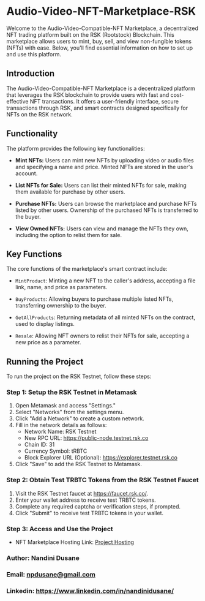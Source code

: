 # Audio-Video-NFT-Marketplace-RSK

Welcome to the Audio-Video-Compatible-NFT Marketplace, a decentralized NFT trading platform built on the RSK (Rootstock) Blockchain. This marketplace allows users to mint, buy, sell, and view non-fungible tokens (NFTs) with ease. Below, you'll find essential information on how to set up and use this platform.

## Introduction
The Audio-Video-Compatible-NFT Marketplace is a decentralized platform that leverages the RSK blockchain to provide users with fast and cost-effective NFT transactions. It offers a user-friendly interface, secure transactions through RSK, and smart contracts designed specifically for NFTs on the RSK network.

## Functionality
The platform provides the following key functionalities:

- **Mint NFTs:** Users can mint new NFTs by uploading video or audio files and specifying a name and price. Minted NFTs are stored in the user's account.

- **List NFTs for Sale:** Users can list their minted NFTs for sale, making them available for purchase by other users.

- **Purchase NFTs:** Users can browse the marketplace and purchase NFTs listed by other users. Ownership of the purchased NFTs is transferred to the buyer.

- **View Owned NFTs:** Users can view and manage the NFTs they own, including the option to relist them for sale.

## Key Functions
The core functions of the marketplace's smart contract include:

- `MintProduct`: Minting a new NFT to the caller's address, accepting a file link, name, and price as parameters.

- `BuyProducts`: Allowing buyers to purchase multiple listed NFTs, transferring ownership to the buyer.

- `GetAllProducts`: Returning metadata of all minted NFTs on the contract, used to display listings.

- `Resale`: Allowing NFT owners to relist their NFTs for sale, accepting a new price as a parameter.

## Running the Project
To run the project on the RSK Testnet, follow these steps:

### Step 1: Setup the RSK Testnet in Metamask
1. Open Metamask and access "Settings."
2. Select "Networks" from the settings menu.
3. Click "Add a Network" to create a custom network.
4. Fill in the network details as follows:
   - Network Name: RSK Testnet
   - New RPC URL: https://public-node.testnet.rsk.co
   - Chain ID: 31
   - Currency Symbol: tRBTC
   - Block Explorer URL (Optional): https://explorer.testnet.rsk.co
5. Click "Save" to add the RSK Testnet to Metamask.

### Step 2: Obtain Test TRBTC Tokens from the RSK Testnet Faucet
1. Visit the RSK Testnet faucet at https://faucet.rsk.co/.
2. Enter your wallet address to receive test TRBTC tokens.
3. Complete any required captcha or verification steps, if prompted.
4. Click "Submit" to receive test TRBTC tokens in your wallet.

### Step 3: Access and Use the Project
- NFT Marketplace Hosting Link: [Project Hosting](https://nandinidusane.github.io/Audio-Video-NFT-Marketplace-RSK/)

### Author: Nandini Dusane
### Email: npdusane@gmail.com
### Linkedin: https://www.linkedin.com/in/nandinidusane/
